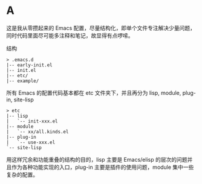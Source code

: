 
# A

这是我从零攒起来的 Emacs 配置，尽量结构化，即单个文件专注解决少量问题，同时代码里面尽可能多注释和笔记，故显得有点啰嗦。

结构

```text
> .emacs.d
|-- early-init.el
|-- init.el
|-- etc/
|-- example/
```
所有 Emacs 的配置代码基本都在 etc 文件夹下，并且再分为 lisp, module, plug-in, site-lisp

```text
> etc
|-- lisp
|   `-- init-xxx.el
|-- module
|   `-- xx/all.kinds.el
|-- plug-in
|   `-- use-xxx.el
`-- site-lisp
```
用这样冗余和功能重叠的结构的目的，lisp 主要是 Emacs/elisp 的层次的问题并且作为各种功能实现的入口，plug-in 主要是插件的使用问题，module 集中一些复杂的配置。